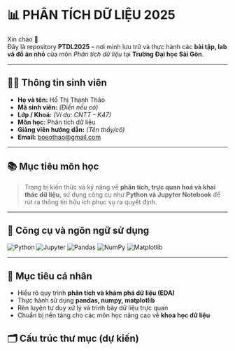 # 📊 PHÂN TÍCH DỮ LIỆU 2025

Xin chào 👋  
Đây là repository **PTDL2025** – nơi mình lưu trữ và thực hành các **bài tập, lab và đồ án nhỏ** của môn *Phân tích dữ liệu* tại **Trường Đại học Sài Gòn**.  

---

## 👩‍💻 Thông tin sinh viên

- **Họ và tên:** Hồ Thị Thanh Thảo  
- **Mã sinh viên:** *(Điền nếu có)*  
- **Lớp / Khoá:** *(Ví dụ: CNTT – K47)*  
- **Môn học:** Phân tích dữ liệu  
- **Giảng viên hướng dẫn:** *(Tên thầy/cô)*  
- **Email:** [boeothao@gmail.com](mailto:boeothao@gmail.com)

---

## 📚 Mục tiêu môn học

> Trang bị kiến thức và kỹ năng về **phân tích, trực quan hoá và khai thác dữ liệu**, sử dụng công cụ như **Python và Jupyter Notebook** để rút ra thông tin hữu ích phục vụ ra quyết định.

---

## 🧰 Công cụ và ngôn ngữ sử dụng

![Python](https://img.shields.io/badge/Python-3776AB?style=for-the-badge&logo=python&logoColor=white)
![Jupyter](https://img.shields.io/badge/Jupyter-F37626?style=for-the-badge&logo=jupyter&logoColor=white)
![Pandas](https://img.shields.io/badge/Pandas-150458?style=for-the-badge&logo=pandas&logoColor=white)
![NumPy](https://img.shields.io/badge/NumPy-013243?style=for-the-badge&logo=numpy&logoColor=white)
![Matplotlib](https://img.shields.io/badge/Matplotlib-11557C?style=for-the-badge&logo=plotly&logoColor=white)

---
## 🌱 Mục tiêu cá nhân

- Hiểu rõ quy trình **phân tích và khám phá dữ liệu (EDA)**  
- Thực hành sử dụng **pandas, numpy, matplotlib**  
- Rèn luyện tư duy xử lý và trình bày dữ liệu trực quan  
- Chuẩn bị nền tảng cho các môn học nâng cao về **khoa học dữ liệu**
## 🗂️ Cấu trúc thư mục (dự kiến)

